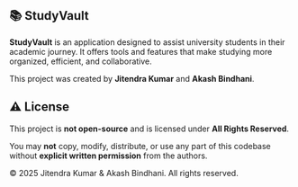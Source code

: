 

## 📚 StudyVault

**StudyVault** is an application designed to assist university students in their academic journey. It offers tools and features that make studying more organized, efficient, and collaborative.

This project was created by **Jitendra Kumar** and **Akash Bindhani**.

## ⚠️ License

This project is **not open-source** and is licensed under **All Rights Reserved**.

You may **not** copy, modify, distribute, or use any part of this codebase without **explicit written permission** from the authors.

© 2025 Jitendra Kumar & Akash Bindhani. All rights reserved.
